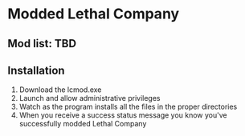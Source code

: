 # Modded Lethal Company

## Mod list: TBD

## Installation

1. Download the lcmod.exe
2. Launch and allow administrative privileges
3. Watch as the program installs all the files in the proper directories
4. When you receive a success status message you know you've successfully modded Lethal Company
